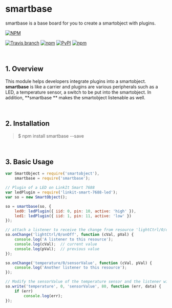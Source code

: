 smartbase
========================
smartbase is a base board for you to create a smartobject with plugins.  

[![NPM](https://nodei.co/npm/smartbase.png?downloads=true)](https://nodei.co/npm/smartbase/)  

[![Travis branch](https://img.shields.io/travis/AllSmartObjects/smartbase/master.svg?maxAge=2592000)](https://travis-ci.org/AllSmartObjects/smartbase)
[![npm](https://img.shields.io/npm/v/smartbase.svg?maxAge=2592000)](https://www.npmjs.com/package/smartbase)
[![PyPI](https://img.shields.io/pypi/status/Django.svg?maxAge=2592000)](https://www.npmjs.com/package/smartbase)
[![npm](https://img.shields.io/npm/l/smartbase.svg?maxAge=2592000)](https://www.npmjs.com/package/smartbase)

<br />

## 1. Overview

This module helps developers integrate plugins into a smartobject. **smartbase** is like a carrier and plugins are various peripherals such as a LED, a temperature sensor, a switch to be put into the smartobject. In addition, **smartbase ** makes the smartobject listenable as well.  

<br />

## 2. Installation

> $ npm install smartbase --save
  
<br />

## 3. Basic Usage

```js
var SmartObject = require('smartobject'),
    smartbase = require('smartbase');

// Plugin of a LED on LinkIt Smart 7688
var ledPlugin = require('linkit-smart-7688-led');
var so = new SmartObject();

so = smartbase(so, {
    led0: ledPlugin({ iid: 0, pin: 10, active: 'high' }),
    led1: ledPlugin({ iid: 1, pin: 11, active: 'low' })
});

// attach a listener to receive the change from resource 'lightCtrl/0/onOff' 
so.onChange('lightCtrl/0/onOff', function (cVal, pVal) {
    console.log('A listener to this resource');
    console.log(cVal);  // current value
    console.log(pVal);  // previous value
});

so.onChange('temperature/0/sensorValue', function (cVal, pVal) {
    console.log('Another listener to this resource');
});

// Modify the sensorValue of the temperature sensor and the listener will be triggered
so.write('temperature', 0, 'sensorValue', 80, function (err, data) {
    if (err)
        console.log(err);
});
```

<br />
